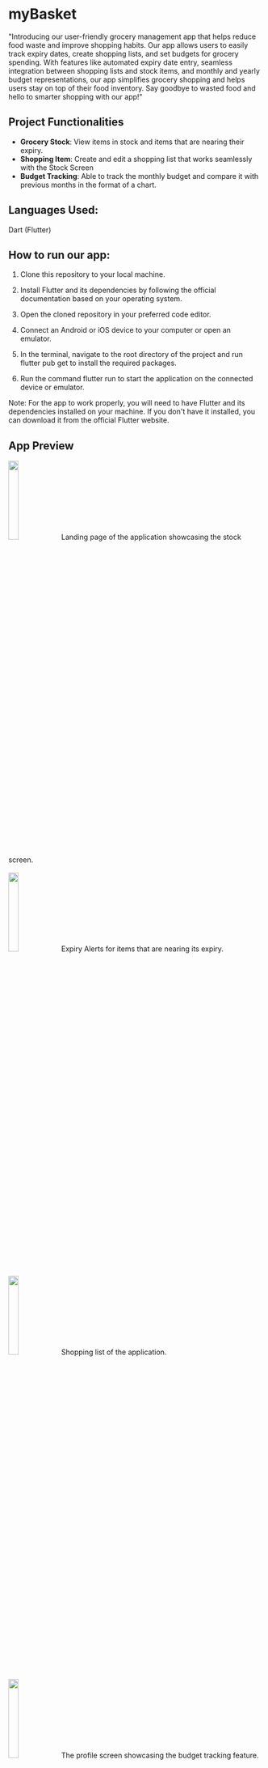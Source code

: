 # myBasket

"Introducing our user-friendly grocery management app that helps reduce food waste and improve shopping habits. Our app allows users to easily track expiry dates, create shopping lists, and set budgets for grocery spending. With features like automated expiry date entry, seamless integration between shopping lists and stock items, and monthly and yearly budget representations, our app simplifies grocery shopping and helps users stay on top of their food inventory. Say goodbye to wasted food and hello to smarter shopping with our app!"

## Project Functionalities
- **Grocery Stock**:
View items in stock and items that are nearing their expiry. 
- **Shopping Item**:
Create and edit a shopping list that works seamlessly with the Stock Screen
- **Budget Tracking**:
Able to track the monthly budget and compare it with previous months in the format of a chart. 

## Languages Used:
Dart (Flutter)

## How to run our app:

1. Clone this repository to your local machine.

2. Install Flutter and its dependencies by following the official documentation based on your operating system.

3. Open the cloned repository in your preferred code editor.

4. Connect an Android or iOS device to your computer or open an emulator.

5. In the terminal, navigate to the root directory of the project and run flutter pub get to install the required packages.

6. Run the command flutter run to start the application on the connected device or emulator.

Note: For the app to work properly, you will need to have Flutter and its dependencies installed on your machine. If you don't have it installed, you can download it from the official Flutter website.

## App Preview

<img src="https://user-images.githubusercontent.com/54789494/229184343-056a7920-8932-4c00-b2b4-6fad4d03f038.png" width=20%>
Landing page of the application showcasing the stock screen.  
<br />
<br />
<img src="https://user-images.githubusercontent.com/54789494/229184624-39d79db7-95c6-4c8d-b44d-044606827059.png" width=20%>
Expiry Alerts for items that are nearing its expiry.  
<br />
<br />
<img src="https://user-images.githubusercontent.com/54789494/229184712-acc494cf-2290-4d4c-8c95-e2be3a33e112.png" width=20%>
Shopping list of the application.  
<br />
<br />
<img src="https://user-images.githubusercontent.com/54789494/229184811-35600b7c-21f4-4dc0-8ee3-2ff6b5dae1da.png" width=20%>
The profile screen showcasing the budget tracking feature.
